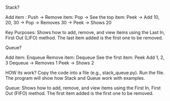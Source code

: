 Stack?

Add item : Push ->
Remove item: Pop ->
See the top item: Peek  ->
Add 10, 20, 30   ->
Pop → Removes 30   ->
Peek → Shows 20 

Key Purposes:
Shows how to add, remove, and view items using the Last In, First Out (LIFO) method.
The last item added is the first one to be removed.

Queue?

Add item: Enqueue
Remove item: Dequeue
See the first item: Peek
Add 1, 2, 3
Dequeue → Removes 1
Peek → Shows 2

HOW its work?
Copy the code into a file (e.g., stack_queue.py).
Run the file.
The program will show how Stack and Queue work with examples.


Queue:
Shows how to add, remove, and view items using the First In, First Out (FIFO) method.
The first item added is the first one to be removed.







